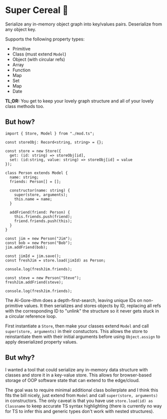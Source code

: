 # Super Cereal 🥣

Serialize any in-memory object graph into key/values pairs. Deserialize from any object key.

Supports the following property types:
- Primitive
- Class (must extend `Model`)
- Object (with circular refs)
- Array
- Function
- Map
- Set
- Map
- Date

**TL;DR:** You get to keep your lovely graph structure and all of your lovely class methods too.

## But how?

```
import { Store, Model } from "./mod.ts";

const storeObj: Record<string, string> = {};

const store = new Store({
  get: (id: string) => storeObj[id],
  set: (id:string, value: string) => storeObj[id] = value
});

class Person extends Model {
  name: string;
  friends: Person[] = [];

  constructor(name: string) {
    super(store, arguments);
    this.name = name;
  }

  addFriend(friend: Person) {
    this.friends.push(friend);
    friend.friends.push(this);
  }
}

const jim = new Person("Jim");
const bob = new Person("Bob");
jim.addFriend(bob);

const jimId = jim.save();
const freshJim = store.load(jimId) as Person;

console.log(freshJim.friends);

const steve = new Person("Steve");
freshJim.addFriend(steve);

console.log(freshJim.friends);
```

The Al-Gore-ithm does a depth-first-search, leaving unique IDs on non-primitive values. It then serializes and stores objects by ID, replacing all refs with the corresponding ID to "unlink" the structure so it never gets stuck in a circular reference loop.

First instantiate a `Store`, then make your classes extend `Model` and call `super(store, arguments)` in their constuctors. This allows the store to reinstantiate them with their initial arguments before using `Object.assign` to apply deserialized property values.

## But why?

I wanted a tool that could serialize any in-memory data structure with classes and store it in a key-value store. This allows for browser-based storage of OOP software state that can extend to the edge/cloud.

The goal was to require minimal additional class boilerplate and I think this fits the bill nicely, just extend from `Model` and call `super(store, arguments)` in constructors. The only caveat is that you have use `store.load(id) as Classname` to keep accurate TS syntax highlighting (there is currently no way for TS to infer this and generic types don't work with nested structures).

